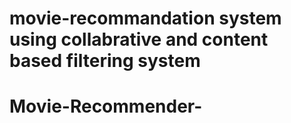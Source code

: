 # movie-recommandation system using collabrative and content based filtering system
# Movie-Recommender-
